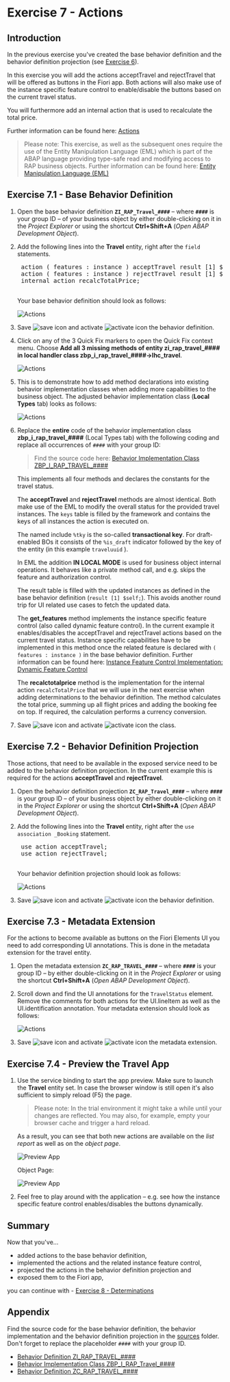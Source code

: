 # Exercise 7 - Actions

## Introduction
In the previous exercise you've created the base behavior definition and the behavior definition projection (see [Exercise 6](/exercises/ex6/README.md)).

In this exercise you will add the actions acceptTravel and rejectTravel that will be offered as buttons in the Fiori app. Both actions will also make use of the instance specific feature control to enable/disable the buttons based on the current travel status.

You will furthermore add an internal action that is used to recalculate the total price.

Further information can be found here: [Actions](https://help.sap.com/viewer/923180ddb98240829d935862025004d6/Cloud/en-US/83bad707a5a241a2ae93953d81d17a6b.html)

> Please note: This exercise, as well as the subsequent ones require the use of the Entity Manipulation Language (EML) which is part of the ABAP language providing type-safe read and modifying access to RAP business objects. Further information can be found here: [Entity Manipulation Language (EML)](https://help.sap.com/viewer/923180ddb98240829d935862025004d6/Cloud/en-US/af7782de6b9140e29a24eae607bf4138.html)

## Exercise 7.1 - Base Behavior Definition
1. Open the base behavior definition **`ZI_RAP_Travel_####`** – where **`####`** is your group ID – of your business object by either double-clicking on it in the _Project Explorer_ or using the shortcut **Ctrl+Shift+A** (_Open ABAP Development Object_).

2. Add the following lines into the **Travel** entity, right after the `field` statements.

    <pre>
    action ( features : instance ) acceptTravel result [1] $self;
    action ( features : instance ) rejectTravel result [1] $self;
    internal action recalcTotalPrice;
    </pre>

    Your base behavior definition should look as follows:
    
    ![Actions](images/action01.png)
    
3. Save ![save icon](images/adt_save.png) and activate ![activate icon](images/adt_activate.png) the behavior definition.

4. Click on any of the 3 Quick Fix markers to open the Quick Fix context menu. Choose **Add all 3 missing methods of entity zi_rap_travel_#### in local handler class zbp_i_rap_travel_####->lhc_travel**.

    ![Actions](images/action02.png)

5. This is to demonstrate how to add method declarations into existing behavior implementation classes when adding more capabilities to the business object. The adjusted behavior implementation class (**Local Types** tab) looks as follows:

    ![Actions](images/action03.png)

6. Replace the **entire** code of the behavior implementation class **zbp_i_rap_travel_####** (Local Types tab) with the following coding and replace all occurrences of  `####` with your group ID:

    > Find the source code here: [Behavior Implementation Class ZBP_I_RAP_TRAVEL_####](sources/EX7_1_CLAS_ZBP_I_RAP_TRAVEL.txt)

    This implements all four methods and declares the constants for the travel status.
    
    The **acceptTravel** and **rejectTravel** methods are almost identical. Both make use of the EML to modify the overall status for the provided travel instances. The `keys` table is filled by the framework and contains the keys of all instances the action is executed on. 
    
    The named include `%tky` is the so-called **transactional key**. For draft-enabled BOs it consists of the `%is_draft` indicator followed by the key of the entity (in this example `traveluuid` ). 
    
    In EML the addition **IN LOCAL MODE** is used for business object internal operations. It behaves like a private method call, and e.g. skips the feature and authorization control.
    
    The result table is filled with the updated instances as defined in the base behavior definition (`result [1] $self;`). This avoids another round trip for UI related use cases to fetch the updated data. 
    
    The **get_features** method implements the instance specific feature control (also called dynamic feature control). In the current example it enables/disables the acceptTravel and rejectTravel actions based on the current travel status. Instance specific capabilities have to be implemented in this method once the related feature is declared with `( features : instance )` in the base behavior definition. Further information can be found here: [Instance Feature Control Implementation: Dynamic Feature Control](https://help.sap.com/viewer/923180ddb98240829d935862025004d6/Cloud/en-US/9ee0a7073fef4f889e85862114b85fdd.html)
    
    The **recalctotalprice** method is the implementation for the internal action `recalcTotalPrice` that we will use in the next exercise when adding determinations to the behavior definition. The method calculates the total price, summing up all flight prices and adding the booking fee on top. If required, the calculation performs a currency conversion.  

7. Save ![save icon](images/adt_save.png) and activate ![activate icon](images/adt_activate.png) the class.

## Exercise 7.2 - Behavior Definition Projection
Those actions, that need to be available in the exposed service need to be added to the behavior definition projection. In the current example this is required for the actions **acceptTravel** and **rejectTravel**.

1. Open the behavior definition projection **`ZC_RAP_Travel_####`** – where **`####`** is your group ID – of your business object by either double-clicking on it in the _Project Explorer_ or using the shortcut **Ctrl+Shift+A** (_Open ABAP Development Object_).

2. Add the following lines into the **Travel** entity, right after the `use association _Booking` statement.

    <pre>
    use action acceptTravel;
    use action rejectTravel;
    </pre>

    Your behavior definition projection should look as follows:
    
    ![Actions](images/action04.png)
    
3. Save ![save icon](images/adt_save.png) and activate ![activate icon](images/adt_activate.png) the behavior definition.

## Exercise 7.3 - Metadata Extension
For the actions to become available as buttons on the Fiori Elements UI you need to add corresponding UI annotations. This is done in the metadata extension for the travel entity.

1. Open the metadata extension **`ZC_RAP_TRAVEL_####`** – where **`####`** is your group ID – by either double-clicking on it in the _Project Explorer_ or using the shortcut **Ctrl+Shift+A** (_Open ABAP Development Object_).

2. Scroll down and find the UI annotations for the `TravelStatus` element. Remove the comments for both actions for the UI.lineItem as well as the UI.identification annotation. Your metadata extension should look as follows:
    
    ![Actions](images/action05.png)
    
3. Save ![save icon](images/adt_save.png) and activate ![activate icon](images/adt_activate.png) the metadata extension.

## Exercise 7.4 - Preview the Travel App 

1. Use the service binding to start the app preview. Make sure to launch the **Travel** entity set. In case the browser window is still open it's also sufficient to simply reload (F5) the page.

   > Please note: In the trial environment it might take a while until your changes are reflected. 
   > You may also, for example, empty your browser cache and trigger a hard reload.
   
   As a result, you can see that both new actions are available on the _list report_ as well as on the _object page_.
  
    ![Preview App](images/action06.png)
    
    Object Page:
    
    ![Preview App](images/action07.png)

2.	Feel free to play around with the application – e.g. see how the instance specific feature control enables/disables the buttons dynamically.    

## Summary

Now that you've... 
- added actions to the base behavior definition, 
- implemented the actions and the related instance feature control,
- projected the actions in the behavior definition projection and
- exposed them to the Fiori app,

you can continue with - [Exercise 8 - Determinations](../ex8/README.md)

## Appendix

Find the source code for the base behavior definition, the behavior implementation and the behavior definition projection in the [sources](sources) folder. Don't forget to replace the placeholder `####` with your group ID.

- [Behavior Definition ZI_RAP_TRAVEL_####](sources/EX7_1_BDEF_ZI_RAP_TRAVEL.txt)
- [Behavior Implementation Class ZBP_I_RAP_Travel_####](sources/EX7_1_CLAS_ZBP_I_RAP_TRAVEL.txt)
- [Behavior Definition ZC_RAP_TRAVEL_####](sources/EX7_2_BDEF_ZC_RAP_TRAVEL.txt)
